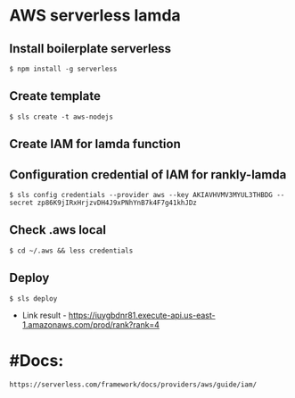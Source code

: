 # AWS serverless lamda 

## Install boilerplate serverless
```
$ npm install -g serverless 
```

## Create template
```
$ sls create -t aws-nodejs
```
		
## Create IAM for lamda function
		
## Configuration credential of IAM for rankly-lamda
```
$ sls config credentials --provider aws --key AKIAVHVMV3MYUL3THBDG --secret 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
```

## Check .aws local
```
$ cd ~/.aws && less credentials
```
			
## Deploy
```
$ sls deploy
```
* Link result - https://iuygbdnr81.execute-api.us-east-1.amazonaws.com/prod/rank?rank=4
			
# #Docs:
```
https://serverless.com/framework/docs/providers/aws/guide/iam/
```

